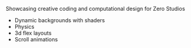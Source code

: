 Showcasing creative coding and computational design for Zero Studios

- Dynamic backgrounds with shaders
- Physics
- 3d flex layouts
- Scroll animations